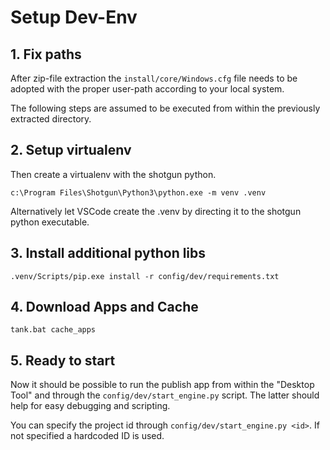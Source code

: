 # Setup Dev-Env

## 1. Fix paths
After zip-file extraction the `install/core/Windows.cfg` file needs to be adopted
with the proper user-path according to your local system.

The following steps are assumed to be executed from within the previously extracted directory.

## 2. Setup virtualenv
Then create a virtualenv with the shotgun python.
```
c:\Program Files\Shotgun\Python3\python.exe -m venv .venv
```
Alternatively let VSCode create the .venv by directing it to the shotgun python executable.

## 3. Install additional python libs

```
.venv/Scripts/pip.exe install -r config/dev/requirements.txt
```

## 4. Download Apps and Cache

```
tank.bat cache_apps
```

## 5. Ready to start

Now it should be possible to run the publish app from within the "Desktop Tool" and through the `config/dev/start_engine.py` script. The latter should help for easy debugging and scripting.

You can specify the project id through `config/dev/start_engine.py <id>`. If not specified a hardcoded ID is used. 